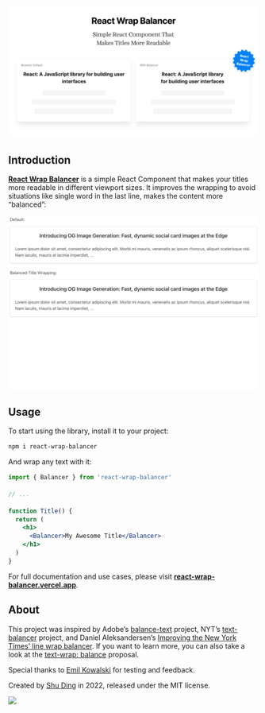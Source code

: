 [![React Wrap Balancer - Simple React Component That Makes Titles More Readable](.github/card.png)](https://react-wrap-balancer.vercel.app)

## Introduction

[**React Wrap Balancer**](https://react-wrap-balancer.vercel.app) is a simple React Component that makes your titles more readable in different viewport sizes. It improves the wrapping to avoid situations like single word in the last line, makes the content more “balanced”:

![](.github/demo.gif)

## Usage

To start using the library, install it to your project:

```bash
npm i react-wrap-balancer
```

And wrap any text with it:

```jsx
import { Balancer } from 'react-wrap-balancer'

// ...

function Title() {
  return (
    <h1>
      <Balancer>My Awesome Title</Balancer>
    </h1>
  )
}
```

For full documentation and use cases, please visit [**react-wrap-balancer.vercel.app**](https://react-wrap-balancer.vercel.app).

## About

This project was inspired by Adobe’s [balance-text](https://github.com/adobe/balance-text) project, NYT’s [text-balancer](https://github.com/nytimes/text-balancer) project, and Daniel Aleksandersen’s [Improving the New York Times’ line wrap balancer](https://www.ctrl.blog/entry/text-wrap-balance.html). If you want to learn more, you can also take a look at the [text-wrap: balance](https://drafts.csswg.org/css-text-4/#text-wrap) proposal.

Special thanks to [Emil Kowalski](https://twitter.com/emilkowalski_) for testing and feedback.

Created by [Shu Ding](https://twitter.com/shuding_) in 2022, released under the MIT license.

<a aria-label="Vercel logo" href="https://vercel.com">
  <img src="https://badgen.net/badge/icon/Made%20by%20Vercel?icon=zeit&label&color=black&labelColor=black">
</a>
